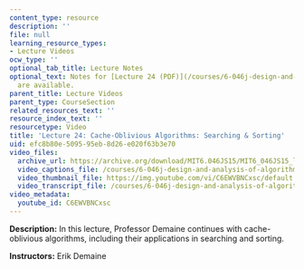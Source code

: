 ```yaml
---
content_type: resource
description: ''
file: null
learning_resource_types:
- Lecture Videos
ocw_type: ''
optional_tab_title: Lecture Notes
optional_text: Notes for [Lecture 24 (PDF)](/courses/6-046j-design-and-analysis-of-algorithms-spring-2015/resources/mit6_046js15_lec24)
  are available.
parent_title: Lecture Videos
parent_type: CourseSection
related_resources_text: ''
resource_index_text: ''
resourcetype: Video
title: 'Lecture 24: Cache-Oblivious Algorithms: Searching & Sorting'
uid: efc8b80e-5095-95eb-8d26-e020f63b3e70
video_files:
  archive_url: https://archive.org/download/MIT6.046JS15/MIT6_046JS15_lec24_300k.mp4
  video_captions_file: /courses/6-046j-design-and-analysis-of-algorithms-spring-2015/3a24c2153f655ecd8a5f23bd19babc17_C6EWVBNCxsc.vtt
  video_thumbnail_file: https://img.youtube.com/vi/C6EWVBNCxsc/default.jpg
  video_transcript_file: /courses/6-046j-design-and-analysis-of-algorithms-spring-2015/ca375002d1545daab813c10dec23fab8_C6EWVBNCxsc.pdf
video_metadata:
  youtube_id: C6EWVBNCxsc
---
```


**Description:** In this lecture, Professor Demaine continues with cache-oblivious algorithms, including their applications in searching and sorting.

**Instructors:** Erik Demaine